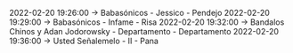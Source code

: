 2022-02-20 19:26:00 -> Babasónicos - Jessico - Pendejo
2022-02-20 19:29:00 -> Babasónicos - Infame - Risa
2022-02-20 19:32:00 -> Bandalos Chinos y Adan Jodorowsky - Departamento - Departamento
2022-02-20 19:36:00 -> Usted Señalemelo - II - Pana
